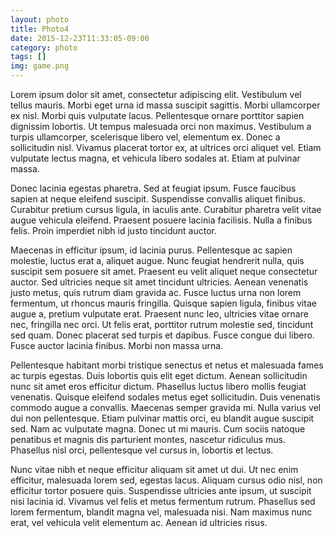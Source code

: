 ```yaml
---
layout: photo
title: Photo4
date: 2015-12-23T11:33:05-09:00
category: photo
tags: []
img: game.png
---
```



Lorem ipsum dolor sit amet, consectetur adipiscing elit. Vestibulum vel tellus mauris. Morbi eget urna id massa suscipit sagittis. Morbi ullamcorper ex nisl. Morbi quis vulputate lacus. Pellentesque ornare porttitor sapien dignissim lobortis. Ut tempus malesuada orci non maximus. Vestibulum a turpis ullamcorper, scelerisque libero vel, elementum ex. Donec a sollicitudin nisl. Vivamus placerat tortor ex, at ultrices orci aliquet vel. Etiam vulputate lectus magna, et vehicula libero sodales at. Etiam at pulvinar massa.

Donec lacinia egestas pharetra. Sed at feugiat ipsum. Fusce faucibus sapien at neque eleifend suscipit. Suspendisse convallis aliquet finibus. Curabitur pretium cursus ligula, in iaculis ante. Curabitur pharetra velit vitae augue vehicula eleifend. Praesent posuere lacinia facilisis. Nulla a finibus felis. Proin imperdiet nibh id justo tincidunt auctor.

Maecenas in efficitur ipsum, id lacinia purus. Pellentesque ac sapien molestie, luctus erat a, aliquet augue. Nunc feugiat hendrerit nulla, quis suscipit sem posuere sit amet. Praesent eu velit aliquet neque consectetur auctor. Sed ultricies neque sit amet tincidunt ultricies. Aenean venenatis justo metus, quis rutrum diam gravida ac. Fusce luctus urna non lorem fermentum, ut rhoncus mauris fringilla. Quisque sapien ligula, finibus vitae augue a, pretium vulputate erat. Praesent nunc leo, ultricies vitae ornare nec, fringilla nec orci. Ut felis erat, porttitor rutrum molestie sed, tincidunt sed quam. Donec placerat sed turpis et dapibus. Fusce congue dui libero. Fusce auctor lacinia finibus. Morbi non massa urna.

Pellentesque habitant morbi tristique senectus et netus et malesuada fames ac turpis egestas. Duis lobortis quis elit eget dictum. Aenean sollicitudin nunc sit amet eros efficitur dictum. Phasellus luctus libero mollis feugiat venenatis. Quisque eleifend sodales metus eget sollicitudin. Duis venenatis commodo augue a convallis. Maecenas semper gravida mi. Nulla varius vel dui non pellentesque. Etiam pulvinar mattis orci, eu blandit augue suscipit sed. Nam ac vulputate magna. Donec ut mi mauris. Cum sociis natoque penatibus et magnis dis parturient montes, nascetur ridiculus mus. Phasellus nisl orci, pellentesque vel cursus in, lobortis et lectus.

Nunc vitae nibh et neque efficitur aliquam sit amet ut dui. Ut nec enim efficitur, malesuada lorem sed, egestas lacus. Aliquam cursus odio nisl, non efficitur tortor posuere quis. Suspendisse ultricies ante ipsum, ut suscipit nisi lacinia id. Vivamus vel felis et metus fermentum rutrum. Phasellus sed lorem fermentum, blandit magna vel, malesuada nisi. Nam maximus nunc erat, vel vehicula velit elementum ac. Aenean id ultricies risus.

